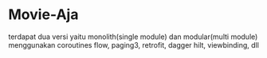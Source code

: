 # Movie-Aja
terdapat dua versi yaitu monolith(single module) dan modular(multi module)
menggunakan coroutines flow, paging3, retrofit, dagger hilt, viewbinding, dll

